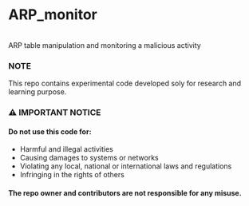 # ARP_monitor
</br>
ARP table manipulation and monitoring a malicious activity

### NOTE
This repo contains experimental code developed soly for research and learning purpose.

### ⚠️ IMPORTANT NOTICE
#### Do not use this code for:
- Harmful and illegal activities
- Causing damages to systems or networks
- Violating any local, national or international laws and regulations
- Infringing in the rights of others

#### The repo owner and contributors are not responsible for any misuse.
